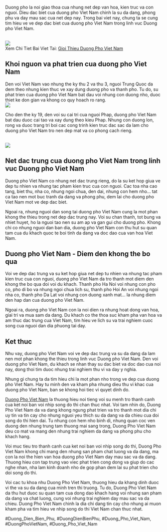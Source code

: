 <p>Duong pho la noi giao thoa cua nhung net dep van hoa, kien truc va con nguoi. Dieu dac biet cua duong pho Viet Nam chinh la su da dang, phong phu va day mau sac cua net dep nay. Trong bai viet nay, chung ta se cung tim hieu ve ve dep dac biet cua duong pho Viet Nam trong linh vuc Duong pho Viet Nam.</p><br><img src="https://duongphovietnam.com/wp-content/uploads/2025/03/logo-duongphovietnam.com_.png"></br>
Xem Chi Tiet Bai Viet Tai: <a href="https://duongphovietnam.com/gioi-thieu/">Gioi Thieu Duong Pho Viet Nam</a><h2>Khoi nguon va phat trien cua duong pho Viet Nam</h2><p>Den voi Viet Nam vao nhung the ky thu 2 va thu 3, nguoi Trung Quoc da dem theo nhung kien thuc ve xay dung duong pho va thanh pho. Tu do, su phat trien cua duong pho Viet Nam bat dau voi nhung con duong nho, duoc thiet ke don gian va khong co quy hoach ro rang.<br><img src="https://duongphovietnam.com/wp-content/uploads/2025/03/duong-cao-toc-ninh-binh-hai-phong-tuong-lai-giao-thong-viet-nam-67d3ac1cd4a56.webp"></br><p>Cho den the ky 19, den voi su cai tri cua nguoi Phap, duong pho Viet Nam bat dau duoc cai tao va xay dung theo kieu Phap. Nhung con duong lon, rong va duoc trang tri boi cac cong trinh kien truc dac sac da lam cho duong pho Viet Nam tro nen dep mat va co phong cach rieng.</p><br><img src="https://duongphovietnam.com/wp-content/uploads/2025/03/logo-duongphovietnam.com_.png"></br><h2>Net dac trung cua duong pho Viet Nam trong linh vuc Duong pho Viet Nam</h2><p>Duong pho Viet Nam co nhung net dac trung rieng, do la su ket hop giua ve dep tu nhien va nhung tac pham kien truc cua con nguoi. Cac toa nha cao tang, biet thu, nha co, nhung ngoi chua, den dai, nhung con hem nho... tat ca tao nen mot buc tranh da dang va phong phu, dem lai cho duong pho Viet Nam mot ve dep dac biet.<p>Ngoai ra, nhung nguoi dan song tai duong pho Viet Nam cung la mot phan khong the thieu trong net dep dac trung nay. Voi su chan thanh, tot bung va nhiet huyet, ho la nguoi tao nen su am ap va gan gui cho duong pho. Khong chi co nhung nguoi dan ban dia, duong pho Viet Nam con thu hut su quan tam cua du khach quoc te boi tinh da dang va doc dao cua van hoa Viet Nam.</p><h2>Duong pho Viet Nam - Diem den khong the bo qua</h2><p>Voi ve dep dac trung va su ket hop giua net dep tu nhien va nhung tac pham kien truc cua con nguoi, duong pho Viet Nam da tro thanh mot diem den khong the bo qua doi voi du khach. Thanh pho Ha Noi voi nhung con pho co, pho di bo va nhung ngoi chua lich su, thanh pho Hoi An voi nhung ngoi nha co, thanh pho Da Lat voi nhung con duong xanh mat... la nhung diem den hap dan cua duong pho Viet Nam.<p>Ngoai ra, duong pho Viet Nam con la noi dien ra nhung hoat dong van hoa, giai tri va mua sam da dang. Du khach co the thoa suc kham pha van hoa va am thuc dac trung cua Viet Nam, tim hieu ve lich su va trai nghiem cuoc song cua nguoi dan dia phuong tai day.</p><h2>Ket thuc</h2><p>Nhu vay, duong pho Viet Nam voi ve dep dac trung va su da dang da lam nen mot phan khong the thieu trong linh vuc Duong pho Viet Nam. Den voi duong pho Viet Nam, du khach se nhan thay su dac biet va doc dao cua noi nay, dong thoi tim duoc nhung trai nghiem thu vi va day y nghia.</p><p>Nhung gi chung ta da tim hieu chi la mot phan nho trong ve dep cua duong pho Viet Nam. Hay tu minh den va kham pha nhung dieu thu vi khac cua duong pho Viet Nam, ban se khong hoi tiec vi quyet dinh do.</p><p><a href="https://duongphovietnam.com/">Duong Pho Viet Nam</a> la thuong hieu noi tieng voi su menh tro thanh canh cua ket noi ban voi nhip song do thi chan thuc nhat. Voi tam nhin do, Duong Pho Viet Nam da va dang khong ngung phat trien va tro thanh mot dia chi uy tin va tin cay cho nhung nguoi yeu thich su da dang va da chieu cua doi song do thi hien dai. Tu nhung con hem nho binh di, nhung quan coc ven duong den nhung trung tam thuong mai sang trong, Duong Pho Viet Nam deu co mat va mang den nhung trai nghiem da dang va phong phu cho khach hang.

Voi muc tieu tro thanh canh cua ket noi ban voi nhip song do thi, Duong Pho Viet Nam khong chi mang den nhung san pham chat luong va da dang, ma con la noi the hien van hoa duong pho Viet Nam day mau sac va da dang. Thuong hieu con tap trung vao viec phat trien cong dong va giup do cac nghe nhan, nha lam kinh doanh nho de gop phan dem lai su phat trien cho doi song do thi.

Voi cac tu khoa nhu Duong Pho Viet Nam, thuong hieu da khang dinh duoc vi the va su da dang cua minh tren thi truong. Tu do, Duong Pho Viet Nam da thu hut duoc su quan tam cua dong dao khach hang voi nhung san pham da dang va chat luong, cung voi nhung trai nghiem day mau sac va da chieu. Duong Pho Viet Nam chinh la dia chi dang tin cay cho nhung ai muon kham pha va tim hieu ve nhip song do thi Viet Nam chan thuc nhat.</p>
#Duong_Dien_Bien_Phu, #DuongDienBienPhu, #Duong_Pho_Viet_Nam, #DuongPhoVietNam, #Duong_Pho_Viet_Nam
